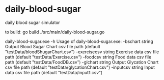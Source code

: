 # daily-blood-sugar
daily blood sugar simulator

to build:
    go build ./src/main/daily-blood-sugar.go

daily-blood-sugar.exe -h
Usage of daily-blood-sugar.exe:
-bschart string
Output Blood Sugar Chart csv file path (default "testData/bloodShugarChart.csv")
-exercisecsv string
Exercise data csv file path (default "testData/Exercise.csv")
-foodcsv string
Food data csv file path (default "testData/FoodDB.csv")
-glchart string
Output Glycation Chart csv file path (default "testData/glycationChart.csv")
-inputcsv string
Input data csv file path (default "testData/input1.csv")